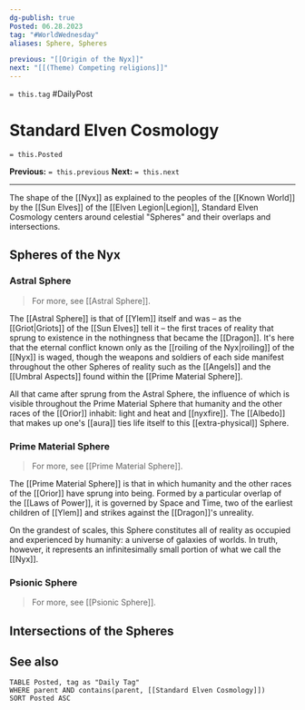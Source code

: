 ```yaml
---
dg-publish: true
Posted: 06.28.2023
tag: "#WorldWednesday"
aliases: Sphere, Spheres

previous: "[[Origin of the Nyx]]"
next: "[[(Theme) Competing religions]]"
---
```

`= this.tag` #DailyPost 
# Standard Elven Cosmology
`= this.Posted`

**Previous:** `= this.previous`
**Next:** `= this.next`

---

The shape of the [[Nyx]] as explained to the peoples of the [[Known World]] by the [[Sun Elves]] of the [[Elven Legion|Legion]], Standard Elven Cosmology centers around celestial "Spheres" and their overlaps and intersections.

## Spheres of the Nyx

### Astral Sphere

> For more, see [[Astral Sphere]].

The [[Astral Sphere]] is that of [[Ylem]] itself and was – as the [[Griot|Griots]] of the [[Sun Elves]] tell it – the first traces of reality that sprung to existence in the nothingness that became the [[Dragon]]. It's here that the eternal conflict known only as the [[roiling of the Nyx|roiling]] of the [[Nyx]] is waged, though the weapons and soldiers of each side manifest throughout the other Spheres of reality such as the [[Angels]] and the [[Umbral Aspects]] found within the [[Prime Material Sphere]].

All that came after sprung from the Astral Sphere, the influence of which is visible throughout the Prime Material Sphere that humanity and the other races of the [[Orior]] inhabit: light and heat and [[nyxfire]]. The [[Albedo]] that makes up one's [[aura]] ties life itself to this [[extra-physical]] Sphere.

### Prime Material Sphere

> For more, see [[Prime Material Sphere]].

The [[Prime Material Sphere]] is that in which humanity and the other races of the [[Orior]] have sprung into being. Formed by a particular overlap of the [[Laws of Power]], it is governed by Space and Time, two of the earliest children of [[Ylem]] and strikes against the [[Dragon]]'s unreality.

On the grandest of scales, this Sphere constitutes all of reality as occupied and experienced by humanity: a universe of galaxies of worlds. In truth, however, it represents an infinitesimally small portion of what we call the [[Nyx]].

### Psionic Sphere

> For more, see [[Psionic Sphere]].

## Intersections of the Spheres

## See also
```dataview
TABLE Posted, tag as "Daily Tag"
WHERE parent AND contains(parent, [[Standard Elven Cosmology]])
SORT Posted ASC
```